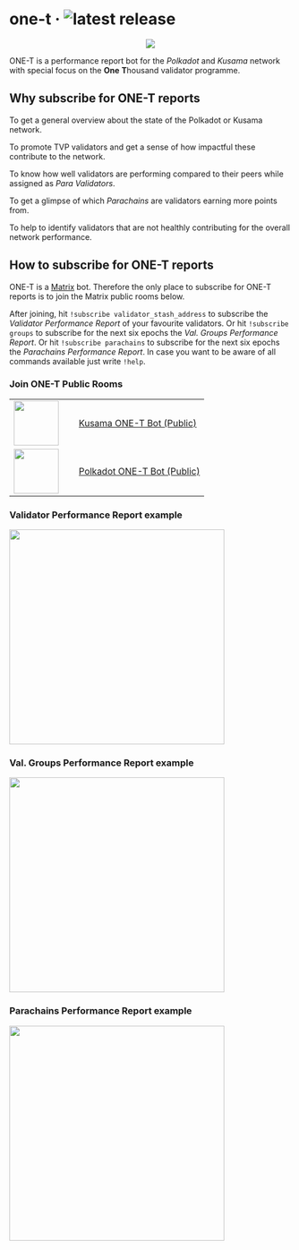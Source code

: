 # one-t &middot; ![latest release](https://github.com/turboflakes/one-t/actions/workflows/create_release.yml/badge.svg)

<p align="center">
  <img src="https://github.com/turboflakes/one-t/blob/main/assets/one-t-github-header.png?raw=true">
</p>

ONE-T is a performance report bot for the *Polkadot* and *Kusama* network with special focus on the **One** **T**housand validator programme.

## Why subscribe for ONE-T reports

To get a general overview about the state of the Polkadot or Kusama network.

To promote TVP validators and get a sense of how impactful these contribute to the network.

To know how well validators are performing compared to their peers while assigned as _Para Validators_.

To get a glimpse of which _Parachains_ are validators earning more points from.

To help to identify validators that are not healthly contributing for the overall network performance.

## How to subscribe for ONE-T reports

ONE-T is a [Matrix](https://matrix.org/) bot. Therefore the only place to subscribe for ONE-T reports is to join the Matrix public rooms below. 

After joining,  hit `!subscribe validator_stash_address` to subscribe the _Validator Performance Report_ of your favourite validators. Or hit `!subscribe groups` to subscribe for the next six epochs the _Val. Groups Performance Report_. Or hit `!subscribe parachains` to subscribe for the next six epochs the _Parachains Performance Report_. In case you want to be aware of all commands available just write `!help`.

### Join ONE-T Public Rooms

<table style="width:100%;" cellspacing="0" cellpadding="0">
  <tr>
    <td style="width: 100px;">
        <img style="width: 80px;" src="https://github.com/turboflakes/one-t/blob/main/assets/one-t-kusama-avatar-128.png?raw=true" />
    </td>
    <td><a href="https://matrix.to/#/%23kusama-one-t-bot:matrix.org" target="_blank">Kusama ONE-T Bot (Public)</a></td>
  </tr>
  <tr>
    <td style="width: 100px;">
        <img style="width: 80px;" src="https://github.com/turboflakes/one-t/blob/main/assets/one-t-polkadot-avatar-128.png?raw=true" />
    </td>
    <td><a href="https://matrix.to/#/%23polkadot-one-t-bot:matrix.org" target="_blank">Polkadot ONE-T Bot (Public)</a></td>
  </tr>
</table>

### Validator Performance Report example

<p align="left">
    <img  style="width: 384px;" src="https://github.com/turboflakes/one-t/blob/main/assets/validator_performance_report_example.png?raw=true">
</p>

### Val. Groups Performance Report example

<p align="left">
    <img  style="width: 384px;" src="https://github.com/turboflakes/one-t/blob/main/assets/val_groups_performance_report_example.png?raw=true">
</p>

### Parachains Performance Report example

<p align="left">
    <img  style="width: 384px;" src="https://github.com/turboflakes/one-t/blob/main/assets/parachains_performance_report_example.png?raw=true">
</p>
